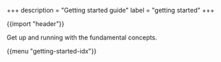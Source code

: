 +++
description = "Getting started guide"
label = "getting started"
+++

{{import "header"}}

Get up and running with the fundamental concepts.

{{menu "getting-started-idx"}}
